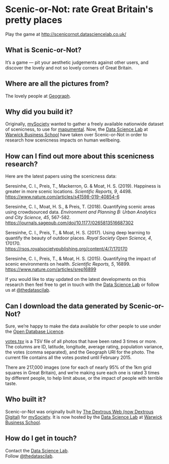 # Scenic-or-Not: rate Great Britain's pretty places

Play the game at http://scenicornot.datasciencelab.co.uk/

## What is Scenic-or-Not?

It’s a game — pit your aesthetic judgements against other users, and discover
the lovely and not so lovely corners of Great Britain.

## Where are all the pictures from?

The lovely people at [Geograph](http://www.geograph.org.uk/).

## Why did you build it?

Originally, [mySociety](http://www.mysociety.org/) wanted to gather a freely
available nationwide dataset of scenicness, to use for
[mapumental](https://mapumental.com/). Now, the
[Data Science Lab](http://www.datasciencelab.co.uk/) at
[Warwick Business School](http://www.wbs.ac.uk/) have taken over Scenic-or-Not
in order to research how scenicness impacts on human wellbeing.

## How can I find out more about this scenicness research?

Here are the latest papers using the scenicness data:

Seresinhe, C. I., Preis, T., Mackerron, G. & Moat, H. S. (2019). Happiness is
greater in more scenic locations. _Scientific Reports, 9_, 4498.  
https://www.nature.com/articles/s41598-019-40854-6

Seresinhe, C. I., Moat, H. S., & Preis, T. (2018). Quantifying scenic areas
using crowdsourced data. _Environment and Planning B: Urban Analytics and City
Science, 45_, 567-582.  
https://journals.sagepub.com/doi/10.1177/0265813516687302

Seresinhe, C. I., Preis, T., & Moat, H. S. (2017). Using deep learning to
quantify the beauty of outdoor places. _Royal Society Open Science,
4_, 170170.  
https://rsos.royalsocietypublishing.org/content/4/7/170170

Seresinhe, C. I., Preis, T., & Moat, H. S. (2015). Quantifying the impact of
scenic environments on health. _Scientific Reports, 5_, 16899.  
https://www.nature.com/articles/srep16899

If you would like to stay updated on the latest developments on this research
then feel free to get in touch with the
[Data Science Lab](https://www.datasciencelab.co.uk/contact-us) or follow us at
[@thedatascilab](https://twitter.com/thedatascilab).

## Can I download the data generated by Scenic-or-Not?

Sure, we’re happy to make the data available for other people to use under the
[Open Database Licence](http://opendatacommons.org/licenses/odbl/).

[votes.tsv](http://scenicornot.datasciencelab.co.uk/votes.tsv) is a TSV file of
all photos that have been rated 3 times or more. The columns are ID, latitude,
longitude, average rating, population variance, the votes (comma separated), and
the Geograph URI for the photo. The current file contains all the votes posted
until February 2015.

There are 217,000 images (one for each of nearly 95% of the 1km grid squares in
Great Britain), and we’re making sure each one is rated 3 times by different
people, to help limit abuse, or the impact of people with terrible taste.

## Who built it?

Scenic-or-Not was originally built by
[The Dextrous Web (now Dextrous Digital)](https://www.dxw.com/) for
[mySociety](http://www.mysociety.org/). It is now hosted by the
[Data Science Lab](http://datasciencelab.co.uk/) at
[Warwick Business School](http://www.wbs.ac.uk/).

## How do I get in touch?

Contact the [Data Science Lab](https://www.datasciencelab.co.uk/contact-us).  
Follow [@thedatascilab](https://twitter.com/thedatascilab).

